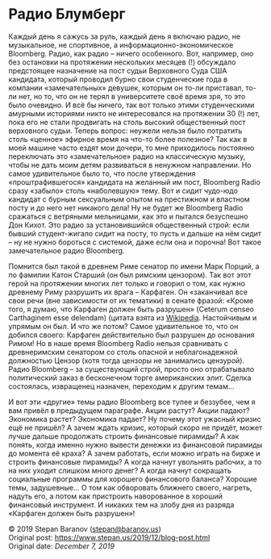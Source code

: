 # Радио Блумберг

Каждый день я сажусь за руль, каждый день я включаю радио, не музыкальное, не спортивное, а информационно-экономическое Bloomberg. Радио, как радио – ничего особенного. Вот, например, оно без остановки на протяжении нескольких месяцев (!) обсуждало предстоящее назначение на пост судьи Верховного Суда США кандидата, который проводил бурно свои студенческие года в компании «замечательных» девушек, которым он то-ли приставал, то-ли нет, но то, что он не терял в университете своё время зря, то это было очевидно. И всё бы ничего, так вот только этими студенческими амурными историями никто не интересовался на протяжении 30 (!) лет, пока его не стали продвигать на столь высокий общественный пост верховного судьи. Теперь вопрос: неужели нельзя было потратить столь «ценное» эфирное время на что-то более полезное? Так как в моей машине часто ездят мои дочери, то мне приходилось постоянно переключать это «замечательное» радио на классическую музыку, чтобы не дать моим детям развиваться в ненужном направлении. Но самое удивительное было то, что после утверждения «проштрафившегося» кандидата на желанный им пост, Bloomberg Radio сразу «забыло» столь «наболевшую» тему. Вот и сидит чудо-юдо кандидат с бурным сексуальным опытом на престижном и властном посту и до него нет никакого дела! Ну не будет же Bloomberg Radio сражаться с ветряными мельницами, как это и пытался безуспешно Дон Кихот. Это радио за установившийся общественный строй: если бывший студент-жигало сидит на посту, то пусть и дальше на нём сидит – ну не нужно бороться с системой, даже если она и порочна! Вот такое замечательное радио Bloomberg.

Помнится был такой в древнем Риме сенатор по имени Марк Порций, а по фамилии Катон Старший (он был римским цензором). Так вот этот герой на протяжении многих лет только и говорил о том, как нужно древнему Риму разрушить их врага – Карфаген. Он «заканчивал все свои речи (вне зависимости от их тематики) в сенате фразой: «Кроме того, я думаю, что Карфаген должен быть разрушен» (Ceterum censeo Carthaginem esse delendam) (цитата взята из [Wikipedia](https://en.wikipedia.org/wiki/Carthago_delenda_est). Настойчивым и упрямым он был. И что же потом? Самое удивительное то, что он добился своего: Карфаген действительно был разрушен до основания Римом! Но в наше время Bloomberg Radio нельзя сравнивать с древнеримским сенатором со столь опасной и неблагонадежной должностью Цензор (хотя тогда цензоры не занимались цензурой). Радио Bloomberg – за существующий строй, просто оно отрабатывало политический заказ в бесконечном торге американских элит. Сделка состоялась, извращенец назначен, переходим к другим темам…

И вот эти «другие» темы радио Bloomberg все тупее и беззубее, чем я вам привёл в предыдущем параграфе. Акции растут? Акции падают? Экономика растет? Экономика падает? Ну почему этот ужасный кризис ещё не пришёл? А зачем ждать кризис, который скоро не придёт, может лучше дальше продолжать строить финансовые пирамиды? А как понять, когда именно нужно вывести денежки из финансовой пирамиды до момента её краха? А зачем работать, если можно играть на бирже и строить финансовые пирамиды? А когда начнут увольнять рабочих, а то на них уходит слишком много денег? А когда начнут сокращать социальные программы для хорошего финансового баланса? Хорошие темы, задушевные… О том как обворовать ближнего своего, нагреть, надуть его, а потом как пристроить наворованное в хороший финансовый инструмент. И никаких тем на злобу дня из разряда «Карфаген должен быть разрушен»!

&copy; 2019 Stepan Baranov (stepan@baranov.us) <br />
Original post: https://www.stepan.us/2019/12/blog-post.html <br />
Original date: *December 7, 2019*